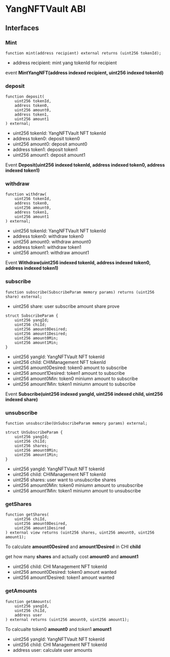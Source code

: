 # YangNFTVault ABI

## Interfaces

### Mint
```
function mint(address recipient) external returns (uint256 tokenId);
```

* address recipient: mint yang tokenId for recipient

event **MintYangNFT(address indexed recipient, uint256 indexed tokenId)**

### deposit

```
function deposit(
    uint256 tokenId,
    address token0,
    uint256 amount0,
    address token1,
    uint256 amount1
) external;
```

* uint256 tokenId: YangNFTVault NFT tokenId
* address token0: deposit token0
* uint256 amount0: deposit amount0
* address token1: deposit token1
* uint256 amount1: deposit amount1

Event **Deposit(uint256 indexed tokenId, address indexed token0, address indexed token1)**

### withdraw

```
function withdraw(
    uint256 tokenId,
    address token0,
    uint256 amount0,
    address token1,
    uint256 amount1
) external;

```

* uint256 tokenId: YangNFTVault NFT tokenId
* address token0: withdraw token0
* uint256 amount0: withdraw amount0
* address token1: withdraw token1
* uint256 amount1: withdraw amount1

Event **Withdraw(uint256 indexed tokenId, address indexed token0, address indexed token1)**

### subscribe

```
function subscribe(SubscribeParam memory params) returns (uint256 share) external;
```

* uint256 share: user subscribe amount share prove

```
struct SubscribeParam {
    uint256 yangId;
    uint256 chiId;
    uint256 amount0Desired;
    uint256 amount1Desired;
    uint256 amount0Min;
    uint256 amount1Min;
}
```

* uint256 yangId: YangNFTVault NFT tokenId
* uint256 chiId: CHIManagement NFT tokenId
* uint256 amount0Desired: token0 amount to subscribe
* uint256 amount1Desired: token1 amount to subscribe
* uint256 amount0Min: token0 miniumn amount to subscribe
* uint256 amount1Min: token1 miniumn amount to subscribe

Event **Subscribe(uint256 indexed yangId, uint256 indexed chiId, uint256 indexed share)**


### unsubscribe

```
function unsubscribe(UnSubscribeParam memory params) external;
```

```
struct UnSubscribeParam {
    uint256 yangId;
    uint256 chiId;
    uint256 shares;
    uint256 amount0Min;
    uint256 amount1Min;
}
```

* uint256 yangId: YangNFTVault NFT tokenId
* uint256 chiId: CHIManagement NFT tokenId
* uint256 shares: user want to unsubscribe shares
* uint256 amount0Min: token0 miniumn amount to unsubscribe
* uint256 amount1Min: token1 miniumn amount to unsubscribe

### getShares

```
function getShares(
    uint256 chiId,
    uint256 amount0Desired,
    uint256 amount1Desired
) external view returns (uint256 shares, uint256 amount0, uint256 amount1);
```

To calculate **amount0Desired** and **amount1Desired** in CHI **chiId** 

get how many **shares** and actually cost **amount0** and **amount1**

* uint256 chiId: CHI Management NFT tokenId
* uint256 amount0Desired: token0 amount wanted
* uint256 amount1Desired: token1 amount wanted

### getAmounts

```
function getAmounts(
    uint256 yangId,
    uint256 chiId,
    address user
) external returns (uint256 amount0, uint256 amount1);
```

To calcualte token0 **amount0** and token1 **amount1**

* uint256 yangId: YangNFTVault NFT tokenId
* uint256 chiId: CHI Management NFT tokenId
* address user: calculate user amounts

